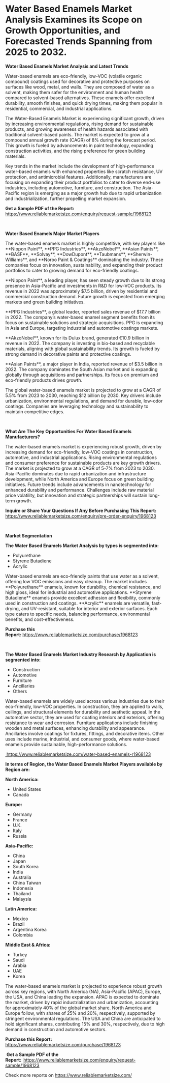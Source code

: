 <p><h1>Water Based Enamels Market Analysis Examines its Scope on Growth Opportunities, and Forecasted Trends Spanning from 2025 to 2032.</h1></p><p><strong>Water Based Enamels Market Analysis and Latest Trends</strong></p>
<p><p>Water-based enamels are eco-friendly, low-VOC (volatile organic compound) coatings used for decorative and protective purposes on surfaces like wood, metal, and walls. They are composed of water as a solvent, making them safer for the environment and human health compared to solvent-based alternatives. These enamels offer excellent durability, smooth finishes, and quick drying times, making them popular in residential, commercial, and industrial applications.</p><p>The Water-Based Enamels Market is experiencing significant growth, driven by increasing environmental regulations, rising demand for sustainable products, and growing awareness of health hazards associated with traditional solvent-based paints. The market is expected to grow at a compound annual growth rate (CAGR) of 8% during the forecast period. This growth is fueled by advancements in paint technology, expanding construction activities, and the rising preference for green building materials.</p><p>Key trends in the market include the development of high-performance water-based enamels with enhanced properties like scratch resistance, UV protection, and antimicrobial features. Additionally, manufacturers are focusing on expanding their product portfolios to cater to diverse end-use industries, including automotive, furniture, and construction. The Asia-Pacific region is emerging as a major growth hub due to rapid urbanization and industrialization, further propelling market expansion.</p></p>
<p><strong>Get a Sample PDF of the Report:&nbsp;</strong> <a href="https://www.reliablemarketsize.com/enquiry/request-sample/1968123?utm_campaign=2124&utm_medium=2&utm_source=Github&utm_content=ia&utm_term=30012025&utm_id=water-based-enamels">https://www.reliablemarketsize.com/enquiry/request-sample/1968123</a></p>
<p>&nbsp;</p>
<p><strong>Water Based Enamels Major Market Players</strong></p>
<p><p>The water-based enamels market is highly competitive, with key players like **Nippon Paint**, **PPG Industries**, **AkzoNobel**, **Asian Paints**, **BASF**, **Solvay**, **DowDupont**, **Taubmans**, **Sherwin-Williams**, and **Noroo Paint & Coatings** dominating the industry. These companies focus on innovation, sustainability, and expanding their product portfolios to cater to growing demand for eco-friendly coatings.</p><p>**Nippon Paint**, a leading player, has seen steady growth due to its strong presence in Asia-Pacific and investments in R&D for low-VOC products. Its revenue in 2022 was approximately $7.5 billion, driven by residential and commercial construction demand. Future growth is expected from emerging markets and green building initiatives.</p><p>**PPG Industries**, a global leader, reported sales revenue of $17.7 billion in 2022. The company’s water-based enamel segment benefits from its focus on sustainable solutions and strategic acquisitions. PPG is expanding in Asia and Europe, targeting industrial and automotive coatings markets.</p><p>**AkzoNobel**, known for its Dulux brand, generated €10.9 billion in revenue in 2022. The company is investing in bio-based and recyclable materials, aligning with global sustainability trends. Its growth is fueled by strong demand in decorative paints and protective coatings.</p><p>**Asian Paints**, a major player in India, reported revenue of $3.5 billion in 2022. The company dominates the South Asian market and is expanding globally through acquisitions and partnerships. Its focus on premium and eco-friendly products drives growth.</p><p>The global water-based enamels market is projected to grow at a CAGR of 5.5% from 2023 to 2030, reaching $12 billion by 2030. Key drivers include urbanization, environmental regulations, and demand for durable, low-odor coatings. Companies are leveraging technology and sustainability to maintain competitive edges.</p></p>
<p>&nbsp;</p>
<p><strong>What Are The Key Opportunities For Water Based Enamels Manufacturers?</strong></p>
<p><p>The water-based enamels market is experiencing robust growth, driven by increasing demand for eco-friendly, low-VOC coatings in construction, automotive, and industrial applications. Rising environmental regulations and consumer preference for sustainable products are key growth drivers. The market is projected to grow at a CAGR of 5-7% from 2023 to 2030. Asia-Pacific dominates due to rapid urbanization and infrastructure development, while North America and Europe focus on green building initiatives. Future trends include advancements in nanotechnology for enhanced durability and performance. Challenges include raw material price volatility, but innovation and strategic partnerships will sustain long-term growth.</p></p>
<p><strong>Inquire or Share Your Questions If Any Before Purchasing This Report:</strong> <a href="https://www.reliablemarketsize.com/enquiry/pre-order-enquiry/1968123?utm_campaign=2124&utm_medium=2&utm_source=Github&utm_content=ia&utm_term=30012025&utm_id=water-based-enamels">https://www.reliablemarketsize.com/enquiry/pre-order-enquiry/1968123</a></p>
<p>&nbsp;</p>
<p><strong>Market Segmentation</strong></p>
<p><strong>The Water Based Enamels Market Analysis by types is segmented into:</strong></p>
<p><ul><li>Polyurethane</li><li>Styrene Butadiene</li><li>Acrylic</li></ul></p>
<p><p>Water-based enamels are eco-friendly paints that use water as a solvent, offering low VOC emissions and easy cleanup. The market includes **Polyurethane** enamels, known for durability, chemical resistance, and high gloss, ideal for industrial and automotive applications. **Styrene Butadiene** enamels provide excellent adhesion and flexibility, commonly used in construction and coatings. **Acrylic** enamels are versatile, fast-drying, and UV-resistant, suitable for interior and exterior surfaces. Each type caters to specific needs, balancing performance, environmental benefits, and cost-effectiveness.</p></p>
<p><strong>Purchase this Report:&nbsp;</strong><a href="https://www.reliablemarketsize.com/purchase/1968123?utm_campaign=2124&utm_medium=2&utm_source=Github&utm_content=ia&utm_term=30012025&utm_id=water-based-enamels">https://www.reliablemarketsize.com/purchase/1968123</a></p>
<p>&nbsp;</p>
<p><strong>The Water Based Enamels Market Industry Research by Application is segmented into:</strong></p>
<p><ul><li>Construction</li><li>Automotive</li><li>Furniture</li><li>Ancillaries</li><li>Others</li></ul></p>
<p><p>Water-based enamels are widely used across various industries due to their eco-friendly, low-VOC properties. In construction, they are applied to walls, ceilings, and structural elements for durability and aesthetic appeal. In the automotive sector, they are used for coating interiors and exteriors, offering resistance to wear and corrosion. Furniture applications include finishing wooden and metal surfaces, enhancing durability and appearance. Ancillaries involve coatings for fixtures, fittings, and decorative items. Other uses include marine, industrial, and consumer goods, where water-based enamels provide sustainable, high-performance solutions.</p></p>
<p><a href="https://www.reliablemarketsize.com/water-based-enamels-r1968123?utm_campaign=2124&utm_medium=2&utm_source=Github&utm_content=ia&utm_term=30012025&utm_id=water-based-enamels">&nbsp;https://www.reliablemarketsize.com/water-based-enamels-r1968123</a></p>
<p><strong>In terms of Region, the Water Based Enamels Market Players available by Region are:</strong></p>
<p>
    <p> <strong> North America: </strong>
        <ul>
            <li>United States</li>
            <li>Canada</li>
        </ul>
        </p> 
    <p> <strong> Europe: </strong>
        <ul>
            <li>Germany</li>
            <li>France</li>
            <li>U.K.</li>
            <li>Italy</li>
            <li>Russia</li>
        </ul>
        </p> 
    <p> <strong> Asia-Pacific: </strong>
        <ul>
            <li>China</li>
            <li>Japan</li>
            <li>South Korea</li>
            <li>India</li>
            <li>Australia</li>
            <li>China Taiwan</li>
            <li>Indonesia</li>
            <li>Thailand</li>
            <li>Malaysia</li>
        </ul>
        </p> 
    <p> <strong> Latin America: </strong>
        <ul>
            <li>Mexico</li>
            <li>Brazil</li>
            <li>Argentina Korea</li>
            <li>Colombia</li>
        </ul>
        </p> 
    <p> <strong> Middle East & Africa: </strong>
        <ul>
            <li>Turkey</li>
            <li>Saudi</li>
            <li>Arabia</li>
            <li>UAE</li>
            <li>Korea</li>
        </ul>
    </p>
    </p>
<p><p>The water-based enamels market is projected to experience robust growth across key regions, with North America (NA), Asia-Pacific (APAC), Europe, the USA, and China leading the expansion. APAC is expected to dominate the market, driven by rapid industrialization and urbanization, accounting for approximately 40% of the global market share. North America and Europe follow, with shares of 25% and 20%, respectively, supported by stringent environmental regulations. The USA and China are anticipated to hold significant shares, contributing 15% and 30%, respectively, due to high demand in construction and automotive sectors.</p></p>
<p><strong>Purchase this Report: </strong><a href="https://www.reliablemarketsize.com/purchase/1968123?utm_campaign=2124&utm_medium=2&utm_source=Github&utm_content=ia&utm_term=30012025&utm_id=water-based-enamels">https://www.reliablemarketsize.com/purchase/1968123</a></p>
<p>&nbsp;<strong>Get a Sample PDF of the Report:&nbsp;&nbsp;</strong><a href="https://www.reliablemarketsize.com/enquiry/request-sample/1968123?utm_campaign=2124&utm_medium=2&utm_source=Github&utm_content=ia&utm_term=30012025&utm_id=water-based-enamels">https://www.reliablemarketsize.com/enquiry/request-sample/1968123</a></p>
<p><strong></strong></p>
<p>Check more reports on <a href="https://www.reliablemarketsize.com/?utm_campaign=2124&utm_medium=2&utm_source=Github&utm_content=ia&utm_term=30012025&utm_id=water-based-enamels">https://www.reliablemarketsize.com/</a></p>